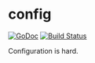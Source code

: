 # config

[![GoDoc](https://godoc.org/github.com/fly/config?status.svg)](https://godoc.org/github.com/fly/config)
[![Build Status](https://travis-ci.org/fly/config.svg?branch=master)](https://travis-ci.org/fly/config)

Configuration is hard.
